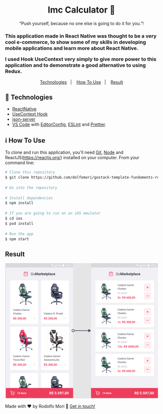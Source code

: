 
<h1 align="center">
Imc Calculator 🔢
</h3>

<p align="center">“Push yourself, because no one else is going to do it for you.”!</blockquote>

<h3> 
  
This application made in React Native was thought to be a very cool e-commerce, 
to show some of my skills in developing mobile applications and learn more about React Native. 

I used Hook UseContext very simply to give more power to this application and to demonstrate 
a good alternative to using Redux.

</h3>
  
  
<p align="center">
  <a href="#rocket-technologies">Technologies</a>&nbsp;&nbsp;&nbsp;|&nbsp;&nbsp;&nbsp;
  <a href="#information_source-how-to-use">How To Use</a>&nbsp;&nbsp;&nbsp;|&nbsp;&nbsp;&nbsp;
  <a href="#result">Result</a>
</p>

## :rocket: Technologies

- [ReactNative](https://reactnative.dev/)
- [UseContext Hook](https://reactjs.org/docs/hooks-reference.html)
- [json-server](https://github.com/typicode/json-server)
- [VS Code](https://code.visualstudio.com/) with [EditorConfig](https://editorconfig.org/), [ESLint](https://eslint.org/) and [Prettier](https://prettier.io/).

## :information_source: How To Use

To clone and run this application, you'll need [Git](https://git-scm.com), [Node](https://nodejs.org) and ReactJS(https://reactjs.org/) installed on your computer. From your command line:

```bash
# Clone this repository
$ git clone https://github.com/dolfomori/gostack-template-fundaments-react-native.git

# Go into the repository

# Install dependencies
$ npm install

# If you are going to run on an iOS emulator
$ cd ios
$ pod install

# Run the app
$ npm start

```

## Result

<img src="https://github.com/dolfomori/gostack-template-fundaments-react-native/blob/master/src/assets/screen_shot.png" width="800">

Made with ♥ by Rodolfo Mori :wave: [Get in touch!](https://www.linkedin.com/in/rodolfomori/)
